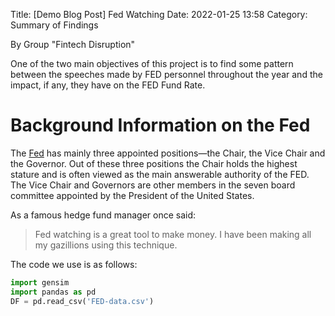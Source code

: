 Title: [Demo Blog Post] Fed Watching
Date: 2022-01-25 13:58
Category: Summary of Findings

By Group "Fintech Disruption"

One of the two main objectives of this project is to find some pattern
between the speeches made by FED personnel throughout the year and the
impact, if any, they have on the FED Fund Rate.

# Background Information on the Fed

The [Fed](https://www.federalreserve.gov/) has mainly three appointed
positions&mdash;the Chair, the Vice Chair and the Governor. Out of
these three positions the Chair holds the highest stature and is often
viewed as the main answerable authority of the FED. The Vice Chair and
Governors are other members in the seven board committee appointed by
the President of the United States.

As a famous hedge fund manager once said:
>Fed watching is a great tool to make money. I have been making all my
>gazillions using this technique.

The code we use is as follows:
```python
import gensim
import pandas as pd
DF = pd.read_csv('FED-data.csv')
```
